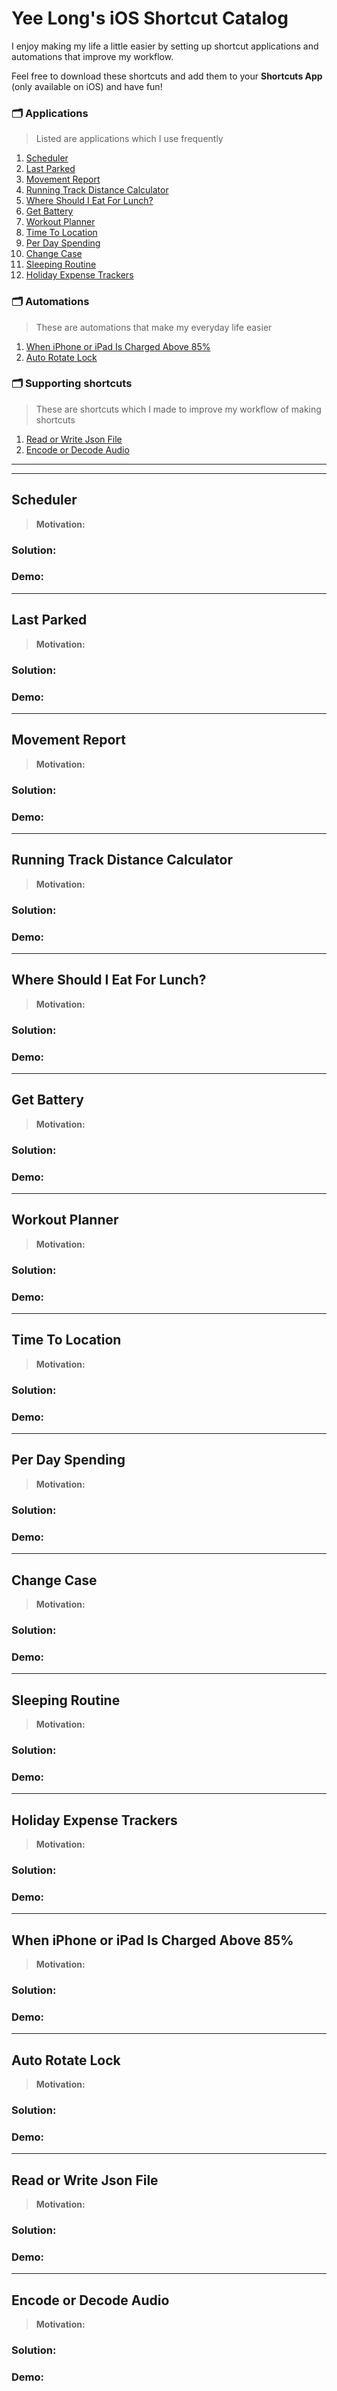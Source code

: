 # Yee Long's iOS Shortcut Catalog

I enjoy making my life a little easier by setting up shortcut applications and automations that improve my workflow.

Feel free to download these shortcuts and add them to your **Shortcuts App** (only available on iOS) and have fun!

### 🗂 **Applications**

> Listed are applications which I use frequently

1. [Scheduler](#scheduler)
2. [Last Parked](#last-parked)
3. [Movement Report](#movement-report)
4. [Running Track Distance Calculator](#running-track-distance-calculator)
5. [Where Should I Eat For Lunch?](#where-should-i-eat-for-lunch)
6. [Get Battery](#get-battery)
7. [Workout Planner](#workout-planner)
8. [Time To Location](#time-to-location)
9. [Per Day Spending](#per-day-spending)
10. [Change Case](#change-case)
11. [Sleeping Routine](#sleeping-routine)
12. [Holiday Expense Trackers](#holiday-expense-trackers)

### 🗂 **Automations**

> These are automations that make my everyday life easier

1. [When iPhone or iPad Is Charged Above 85%](#when-iphone-or-ipad-is-charged-above-85)
2. [Auto Rotate Lock](#auto-rotate-lock)

### 🗂 **Supporting shortcuts**

> These are shortcuts which I made to improve my workflow of making shortcuts

1. [Read or Write Json File](#read-or-write-json-file)
2. [Encode or Decode Audio](#encode-or-decode-audio)

---

---

## Scheduler

> **Motivation:**

### Solution:

### Demo:

---

## Last Parked

> **Motivation:**

### Solution:

### Demo:

---

## Movement Report

> **Motivation:**

### Solution:

### Demo:

---

## Running Track Distance Calculator

> **Motivation:**

### Solution:

### Demo:

---

## Where Should I Eat For Lunch?

> **Motivation:**

### Solution:

### Demo:

---

## Get Battery

> **Motivation:**

### Solution:

### Demo:

---

## Workout Planner

> **Motivation:**

### Solution:

### Demo:

---

## Time To Location

> **Motivation:**

### Solution:

### Demo:

---

## Per Day Spending

> **Motivation:**

### Solution:

### Demo:

---

## Change Case

> **Motivation:**

### Solution:

### Demo:

---

## Sleeping Routine

> **Motivation:**

### Solution:

### Demo:

---

## Holiday Expense Trackers

> **Motivation:**

### Solution:

### Demo:

---

## When iPhone or iPad Is Charged Above 85%

> **Motivation:**

### Solution:

### Demo:

---

## Auto Rotate Lock

> **Motivation:**

### Solution:

### Demo:

---

## Read or Write Json File

> **Motivation:**

### Solution:

### Demo:

---

## Encode or Decode Audio

> **Motivation:**

### Solution:

### Demo:
